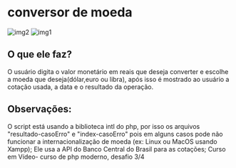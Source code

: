 # conversor de moeda
![img2](https://github.com/Gustavo-erades/conversor-moeda/assets/108373134/a08f34ff-655c-4c35-97d7-8bb07b95d05a)
![img1](https://github.com/Gustavo-erades/conversor-moeda/assets/108373134/c4f65f74-1ac0-4784-b72e-39582d9118bb)
## O que ele faz?
O usuário digita o valor monetário em reais que deseja converter e escolhe a moeda que deseja(dólar,euro ou libra), após isso é mostrado ao usuário a cotação usada, a data e o resultado da operação.
## Observações:
O script está usando a biblioteca intl do php, por isso os arquivos "resultado-casoErro" e "index-casoErro" pois em alguns casos pode não funcionar a internacionalização de moeda (ex: Linux ou MacOS usando Xampp); Ele usa a API do Banco Central do Brasil para as cotações; Curso em Vídeo- curso de php moderno, desafio 3/4

